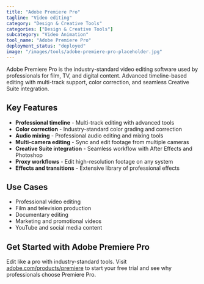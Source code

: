 ```yaml
---
title: "Adobe Premiere Pro"
tagline: "Video editing"
category: "Design & Creative Tools"
categories: ["Design & Creative Tools"]
subcategory: "Video Animation"
tool_name: "Adobe Premiere Pro"
deployment_status: "deployed"
image: "/images/tools/adobe-premiere-pro-placeholder.jpg"
---
```

Adobe Premiere Pro is the industry-standard video editing software used by professionals for film, TV, and digital content. Advanced timeline-based editing with multi-track support, color correction, and seamless Creative Suite integration.

## Key Features

- **Professional timeline** - Multi-track editing with advanced tools
- **Color correction** - Industry-standard color grading and correction
- **Audio mixing** - Professional audio editing and mixing tools
- **Multi-camera editing** - Sync and edit footage from multiple cameras
- **Creative Suite integration** - Seamless workflow with After Effects and Photoshop
- **Proxy workflows** - Edit high-resolution footage on any system
- **Effects and transitions** - Extensive library of professional effects

## Use Cases

- Professional video editing
- Film and television production
- Documentary editing
- Marketing and promotional videos
- YouTube and social media content

## Get Started with Adobe Premiere Pro

Edit like a pro with industry-standard tools. Visit [adobe.com/products/premiere](https://www.adobe.com/products/premiere.html) to start your free trial and see why professionals choose Premiere Pro.